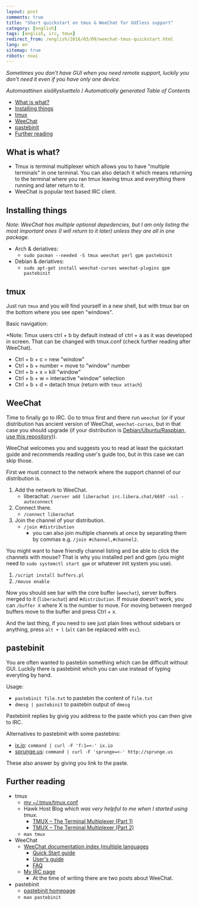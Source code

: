 ```yaml
---
layout: post
comments: true
title: "Short quickstart on tmux & WeeChat for GUIless support"
category: [english]
tags: [english, irc, tmux]
redirect_from: /english/2016/03/09/weechat-tmux-quickstart.html
lang: en
sitemap: true
robots: noai
---
```


_Sometimes you don't have GUI when you need remote support, luckily you don't
need it even if you have only one device._

<!-- editorconfig-checker-disable -->
<!-- prettier-ignore-start -->

<!-- START doctoc generated TOC please keep comment here to allow auto update -->
<!-- DON'T EDIT THIS SECTION, INSTEAD RE-RUN doctoc TO UPDATE -->
<em lang="fi">Automaattinen sisällysluettelo</em> / <em lang="en">Automatically generated Table of Contents</em>

- [What is what?](#what-is-what)
- [Installing things](#installing-things)
- [tmux](#tmux)
- [WeeChat](#weechat)
- [pastebinit](#pastebinit)
- [Further reading](#further-reading)

<!-- END doctoc generated TOC please keep comment here to allow auto update -->

<!-- prettier-ignore-end -->
<!-- editorconfig-checker-enable -->

## What is what?

- Tmux is terminal multiplexer which allows you to have "multiple terminals" in
  one terminal. You can also detach it which means returning to the terminal
  where you ran tmux leaving tmux and everything there running and later return
  to it.
- WeeChat is popular text based IRC client.

## Installing things

_Note: WeeChat has multiple optional depedencies, but I am only listing the most
important ones (I will return to it later) unless they are all in one package._

- Arch & deriatives:
  - `sudo pacman --needed -S tmux weechat perl gpm pastebinit`
- Debian & deriatives:
  - `sudo apt-get install weechat-curses weechat-plugins gpm pastebinit`

## tmux

Just run `tmux` and you will find yourself in a new shell, but with tmux bar on
the bottom where you see open "windows".

Basic navigation:

\*Note: Tmux users ctrl + b by default instead of ctrl + a as it was developed
in screen. That can be changed with tmux.conf (check further reading after
WeeChat).

- Ctrl + b + c = new "window"
- Ctrl + b + number = move to "window" number
- Ctrl + b + x = kill "window"
- Ctrl + b + w = interactive "window" selection
- Ctrl + b + d = detach tmux (return with `tmux attach`)

## WeeChat

Time to finally go to IRC. Go to tmux first and there run `weechat` (or if your
distribution has ancient version of WeeChat, `weechat-curses`, but in that case
you should upgrade (if your distribution is
[Debian/Ubuntu/Raspbian, use this repository](https://weechat.org/download/debian/))).

WeeChat welcomes you and suggests you to read at least the quickstart guide and
recommends reading user's guide too, but in this case we can skip those.

First we must connect to the network where the support channel of our
distribution is.

1. Add the network to WeeChat.
   - liberachat: `/server add liberachat irc.libera.chat/6697 -ssl -autoconnect`
2. Connect there.
   - `/connect liberachat`
3. Join the channel of your distribution.
   - `/join #distribution`
     - you can also join multiple channels at once by separating them by commas
       e.g. `/join #channel,#channel2`.

You might want to have friendly channel listing and be able to click the
channels with mouse? That is why you installed perl and gpm (you might need to
`sudo systemctl start gpm` or whatever init system you use).

1. `/script install buffers.pl`
2. `/mouse enable`

Now you should see bar with the core buffer (`weechat`), server buffers merged
to it (`liberachat`) and `#distribution`. If mouse doesn't work, you can
`/buffer X` where X is the number to move. For moving between merged buffers
move to the buffer and press Ctrl + x.

And the last thing, if you need to see just plain lines without sidebars or
anything, press `alt + l` (`alt` can be replaced with `esc`).

## pastebinit

You are often wanted to pastebin something which can be difficult without GUI.
Luckily there is pastebinit which you can use instead of typing everyting by
hand.

Usage:

- `pastebinit file.txt` to pastebin the content of `file.txt`
- `dmesg | pastebinit` to pastebin output of `dmesg`

Pastebinit replies by givig you address to the paste which you can then give to
IRC.

Alternatives to pastebinit with some pastebins:

- [ix.io](http://ix.io/): `command | curl -F 'f:1=<-' ix.io`
- [sprunge.us](http://sprunge.us/):
  `command | curl -F 'sprunge=<-' http://sprunge.us`

These also answer by giving you link to the paste.

## Further reading

- tmux
  - [my ~/.tmux/tmux.conf](https://github.com/Mikaela/shell-things/blob/master/conf/tmux.conf)
  - Hawk Host Blog _which was very helpful to me when I started using tmux._
    - [TMUX – The Terminal Multiplexer (Part 1)](https://blog.hawkhost.com/2010/06/28/tmux-the-terminal-multiplexer/)
    - [TMUX – The Terminal Multiplexer (Part 2)](https://blog.hawkhost.com/2010/07/02/tmux-%E2%80%93-the-terminal-multiplexer-part-2/)
  - `man tmux`
- WeeChat
  - [WeeChat documentation index (multiple languages](https://weechat.org/doc/)
    - [Quick Start guide](https://weechat.org/files/doc/stable/weechat_quickstart.en.html)
    - [User's guide](https://weechat.org/files/doc/stable/weechat_user.en.html)
    - [FAQ](https://weechat.org/files/doc/weechat_faq.en.html)
  - [My IRC page](https://mikaela.info/irc/)
    - At the time of writing there are two posts about WeeChat.
- pastebinit
  - [pastebinit homepage](https://www.stgraber.org/category/pastebinit/)
  - `man pastebinit`
